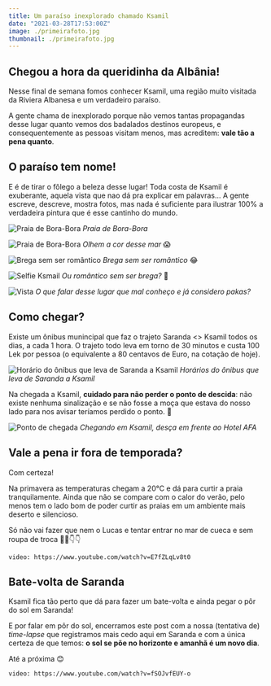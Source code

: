 ```yaml
---
title: Um paraíso inexplorado chamado Ksamil
date: "2021-03-28T17:53:00Z"
image: ./primeirafoto.jpg
thumbnail: ./primeirafoto.jpg
---
```


## Chegou a hora da queridinha da Albânia!

Nesse final de semana fomos conhecer Ksamil, uma região muito visitada da Riviera Albanesa e um verdadeiro paraíso.

A gente chama de inexplorado porque não vemos tantas propagandas desse lugar quanto vemos dos badalados destinos europeus, e consequentemente as pessoas visitam menos, mas acreditem: **vale tão a pena quanto**.

## O paraíso tem nome!

E é de tirar o fôlego a beleza desse lugar! Toda costa de Ksamil é exuberante, aquela vista que nao dá pra explicar em palavras... A gente escreve, descreve, mostra fotos, mas nada é suficiente para ilustrar 100% a verdadeira pintura que é esse cantinho do mundo.

![Praia de Bora-Bora](./mar.jpg)
*Praia de Bora-Bora*


![Praia de Bora-Bora](./mar2.jpg)
*Olhem a cor desse mar* 😱

![Brega sem ser romântico](./pes.jpeg)
*Brega sem ser romântico* 😂

![Selfie Ksmail](./selfie_ksamil.jpeg)
*Ou romântico sem ser brega?* 🥰 

![Vista](./vista.jpeg)
*O que falar desse lugar que mal conheço e já considero pakas?*

## Como chegar?

Existe um ônibus munincipal que faz o trajeto Saranda <> Ksamil todos os dias, a cada 1 hora. O trajeto todo leva em torno de 30 minutos e custa 100 Lek por pessoa (o equivalente a 80 centavos de Euro, na cotação de hoje).

![Horário do ônibus que leva de Saranda a Ksamil](tabela_horario_onibus.jpg)
*Horários do ônibus que leva de Saranda a Ksamil*

Na chegada a Ksamil, **cuidado para não perder o ponto de descida**: não existe nenhuma sinalização e se não fosse a moça que estava do nosso lado para nos avisar teríamos perdido o ponto. 🤣

![Ponto de chegada](ponto_de_onibus.jpeg)
*Chegando em Ksamil, desça em frente ao Hotel AFA*

## Vale a pena ir fora de temporada?

Com certeza!

Na primavera as temperaturas chegam a 20°C e dá para curtir a praia tranquilamente. Ainda que não se compare com o calor do verão, pelo menos tem o lado bom de poder curtir as praias em um ambiente mais deserto e silencioso.

Só não vai fazer que nem o Lucas e tentar entrar no mar de cueca e sem roupa de troca 🤣🤣👇👇

`video: https://www.youtube.com/watch?v=E7fZLqLv8t0`

## Bate-volta de Saranda

Ksamil fica tão perto que dá para fazer um bate-volta e ainda pegar o pôr do sol em Saranda!

E por falar em pôr do sol, encerramos este post com a nossa (tentativa de) *time-lapse* que registramos mais cedo aqui em Saranda e com a única certeza de que temos: **o sol se põe no horizonte e amanhã é um novo dia**.

Até a próxima 😊

`video: https://www.youtube.com/watch?v=fSOJvfEUY-o`
